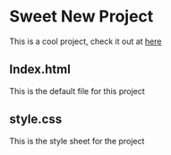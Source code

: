 # Sweet New Project

This is a cool project, check it out at [here](https://deeeno.github.io/gittest)

## Index.html

This is the default file for this project


## style.css

This is the style sheet for the project
